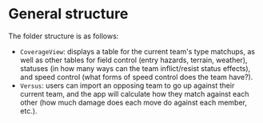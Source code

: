 # General structure

The folder structure is as follows:

- `CoverageView`: displays a table for the current team's type matchups, as well as other tables for field control (entry hazards, terrain, weather), statuses (in how many ways can the team inflict/resist status effects), and speed control (what forms of speed control does the team have?).
- `Versus`: users can import an opposing team to go up against their current team, and the app will calculate how they match against each other (how much damage does each move do against each member, etc.).
